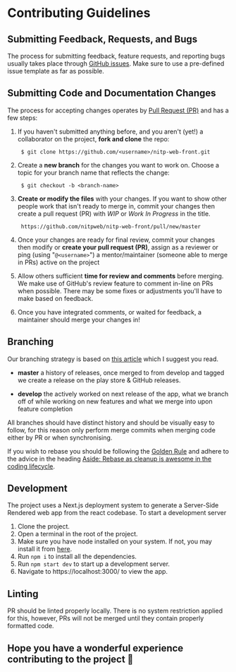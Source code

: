 # Contributing Guidelines

## Submitting Feedback, Requests, and Bugs

The process for submitting feedback, feature requests, and reporting bugs usually takes place through [GitHub issues](https://help.github.com/articles/about-issues/). Make sure to use a pre-defined issue template as far as possible.

## Submitting Code and Documentation Changes

The process for accepting changes operates by [Pull Request (PR)](https://help.github.com/articles/about-pull-requests/) and has a few steps:

1. If you haven't submitted anything before, and you aren't (yet!) a collaborator on the project, **fork and clone** the repo:

        $ git clone https://github.com/<username>/nitp-web-front.git

2. Create a **new branch** for the changes you want to work on. Choose a topic for your branch name that reflects the change:

        $ git checkout -b <branch-name>

3. **Create or modify the files** with your changes. If you want to show other people work that isn't ready to merge in, commit your changes then create a pull request (PR) with _WIP_ or _Work In Progress_ in the title.

        https://github.com/nitpweb/nitp-web-front/pull/new/master

4. Once your changes are ready for final review, commit your changes then modify or **create your pull request (PR)**, assign as a reviewer or ping (using "`@<username>`") a mentor/maintainer (someone able to merge in PRs) active on the project

5. Allow others sufficient **time for review and comments** before merging. We make use of GitHub's review feature to comment in-line on PRs when possible. There may be some fixes or adjustments you'll have to make based on feedback.

6. Once you have integrated comments, or waited for feedback, a maintainer should merge your changes in!

## Branching

Our branching strategy is based on [this article](https://nvie.com/posts/a-successful-git-branching-model/) which I suggest you read.

- **master** a history of releases, once merged to from develop and tagged we create a release on the play store & GitHub releases.

- **develop**  the actively worked on next release of the app, what we branch off of while working on new features and what we merge into upon feature completion

All branches should have distinct history and should be visually easy to follow, for this reason only perform merge commits when merging code either by PR or when synchronising.

If you wish to rebase you should be following the [Golden Rule](https://www.atlassian.com/git/tutorials/merging-vs-rebasing#the-golden-rule-of-rebasing) and adhere to the advice in the heading [Aside: Rebase as cleanup is awesome in the coding lifecycle](https://www.atlassian.com/git/articles/git-team-workflows-merge-or-rebase).

## Development

The project uses a Next.js deployment system to generate a Server-Side Rendered web app from the react codebase. To start a development server

1. Clone the project.
2. Open a terminal in the root of the project.
3. Make sure you have node installed on your system. If not, you may install it from [here](https://nodejs.org/en/download/).
4. Run `npm i` to install all the dependencies.
5. Run `npm start dev` to start up a development server.
6. Navigate to https://localhost:3000/ to view the app.

## Linting

PR should be linted properly locally. There is no system restriction applied for this, however, PRs will not be merged until they contain properly formatted code.

## Hope you have a wonderful experience contributing to the project 🎉